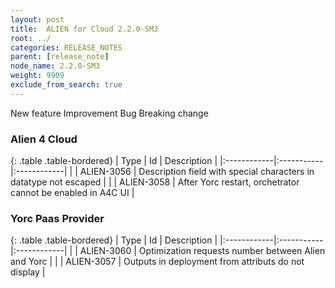 ```yaml
---
layout: post
title:  ALIEN for Cloud 2.2.0-SM3
root: ../
categories: RELEASE_NOTES
parent: [release_note]
node_name: 2.2.0-SM3
weight: 9909
exclude_from_search: true
---
```





<i class="fa fa-plus text-success"></i> New feature <i class="fa fa-level-up text-primary"></i> Improvement  <i class="fa fa-bug text-danger"></i> Bug <i class="fa fa-exclamation-triangle text-warning"></i> Breaking change


### Alien 4 Cloud



  {: .table .table-bordered}
  | Type        | Id         | Description |
  |:------------|:-----------|:------------|
        |  <i class="fa fa-bug text-danger"></i> | ALIEN-3056 | Description field with special characters in datatype not escaped  |
    |  <i class="fa fa-bug text-danger"></i> | ALIEN-3058 | After Yorc restart, orchetrator cannot be enabled in A4C UI  |



### Yorc Paas Provider



  {: .table .table-bordered}
  | Type        | Id         | Description |
  |:------------|:-----------|:------------|
      |  <i class="fa fa-level-up text-primary"></i> | ALIEN-3060 | Optimization requests number between Alien and Yorc  |
      |  <i class="fa fa-bug text-danger"></i> | ALIEN-3057 | Outputs in deployment from attributs do not display  |
